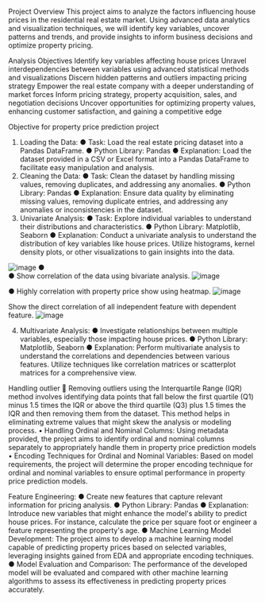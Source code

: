 Project Overview
This project aims to analyze the factors influencing house prices in the residential real estate market. 
Using advanced data analytics and visualization techniques, we will identify key variables, uncover patterns and trends, and provide insights to inform business decisions and optimize property pricing.

Analysis Objectives
Identify key variables affecting house prices
Unravel interdependencies between variables using advanced statistical methods and visualizations
Discern hidden patterns and outliers impacting pricing strategy
Empower the real estate company with a deeper understanding of market forces
Inform pricing strategy, property acquisition, sales, and negotiation decisions
Uncover opportunities for optimizing property values, enhancing customer satisfaction, and gaining a competitive edge

Objective for property  price prediction  project 
1. Loading the Data:
●	Task: Load the real estate pricing dataset into a Pandas DataFrame.
●	Python Library: Pandas
●	Explanation: Load the dataset provided in a CSV or Excel format into a Pandas DataFrame to facilitate easy manipulation and analysis.
2. Cleaning the Data:
●	Task: Clean the dataset by handling missing values, removing duplicates, and addressing any anomalies.
●	Python Library: Pandas
●	Explanation: Ensure data quality by eliminating missing values, removing duplicate entries, and addressing any anomalies or inconsistencies in the dataset.
3. Univariate Analysis:
●	Task: Explore individual variables to understand their distributions and characteristics.
●	Python Library: Matplotlib, Seaborn
●	Explanation: Conduct a univariate analysis to understand the distribution of key variables like house prices. Utilize histograms, kernel density plots, or other visualizations to gain insights into the data.

![image](https://github.com/Savaliyaniks1/Project_3/assets/150412744/02e30e90-12ce-44c7-8dc5-b658d641df71)
●	 
●	Show correlation of the data using bivariate analysis.
![image](https://github.com/Savaliyaniks1/Project_3/assets/150412744/d44ba970-3a29-40b9-a064-7516ba10d277)


●  Highly correlation with property price show using heatmap.
![image](https://github.com/Savaliyaniks1/Project_3/assets/150412744/0f80e779-911e-402a-8c05-ae35faa0d57a)

Show the direct correlation of all independent feature with dependent feature.
 ![image](https://github.com/Savaliyaniks1/Project_3/assets/150412744/63e75d1e-f9cc-46bf-b612-433942fba2e0)

4. Multivariate Analysis:
●	Investigate relationships between multiple variables, especially those impacting house prices.
●	Python Library: Matplotlib, Seaborn
●	Explanation: Perform multivariate analysis to understand the correlations and dependencies between various features. Utilize techniques like correlation matrices or scatterplot matrices for a comprehensive view.
 
Handling outlier 
 Removing outliers using the Interquartile Range (IQR) method involves identifying data points that fall below the first quartile (Q1) minus 1.5 times the IQR or above the third quartile (Q3) plus 1.5 times the IQR and then removing them from the dataset. This method helps in eliminating extreme values that might skew the analysis or modeling process.
•  Handling Ordinal and Nominal Columns: Using metadata provided, the project aims to identify ordinal and nominal columns separately to appropriately handle them in property price prediction models
•  Encoding Techniques for Ordinal and Nominal Variables: Based on model requirements, the project will determine the proper encoding technique for ordinal and nominal variables to ensure optimal performance in property price prediction models.

Feature Engineering:
●	Create new features that capture relevant information for pricing analysis.
●	Python Library: Pandas
●	Explanation: Introduce new variables that might enhance the model's ability to predict house prices. For instance, calculate the price per square foot or engineer a feature representing the property's age.
●	Machine Learning Model Development: The project aims to develop a machine learning model capable of predicting property prices based on selected variables, leveraging insights gained from EDA and appropriate encoding techniques.
●	Model Evaluation and Comparison: The performance of the developed model will be evaluated and compared with other machine learning algorithms to assess its effectiveness in predicting property prices accurately.


